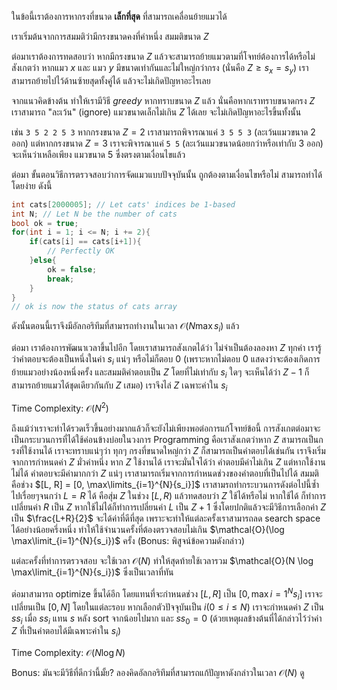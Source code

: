 ในข้อนี้เราต้องการหากรงที่ขนาด **เล็กที่สุด** ที่สามารถเคลื่อนย้ายแมวได้

เราเริ่มต้นจากการสมมติว่ามีกรงขนาดคงที่ค่าหนึ่ง สมมติขนาด $Z$

ต่อมาเราต้องการทดสอบว่า หากมีกรงขนาด $Z$ แล้วจะสามารถย้ายแมวตามที่โจทย์ต้องการได้หรือไม่ สังเกตว่า หากแมว $x$ และ แมว $y$ มีขนาดเท่ากันและไม่ใหญ่กว่ากรง (นั่นคือ $Z \geq s_x = s_y$) เราสามารถย้ายไปไว้ด้านซ้ายสุดทั้งคู่ได้ แล้วจะไม่เกิดปัญหาอะไรเลย

จากแนวคิดข้างต้น ทำให้เรามีวิธี *greedy* หากทราบขนาด $Z$ แล้ว นั่นคือหากเราทราบขนาดกรง $Z$ เราสามารถ "ละเว้น" (ignore) แมวขนาดเล็กไม่เกิน $Z$ ได้เลย จะไม่เกิดปัญหาอะไรขึ้นทั้งนั้น

เช่น `3 5 2 2 5 3` หากกรงขนาด $Z = 2$ เราสามารถพิจารณาแค่ `3 5 5 3` (ละเว้นแมวขนาด $2$ ออก) แต่หากกรงขนาด $Z = 3$ เราจะพิจารณาแค่ `5 5` (ละเว้นแมวขนาดน้อยกว่าหรือเท่ากับ $3$ ออก) จะเห็นว่าเหลือเพียง แมวขนาด $5$ ซึ่งตรงตามเงื่อนไขแล้ว

ต่อมา ขั้นตอนวิธีการตรวจสอบว่าการจัดแมวแบบปัจจุบันนั้น ถูกต้องตามเงื่อนไขหรือไม่ สามารถทำได้โดยง่าย ดังนี้

```cpp
int cats[2000005]; // Let cats' indices be 1-based
int N; // Let N be the number of cats
bool ok = true;
for(int i = 1; i <= N; i += 2){
    if(cats[i] == cats[i+1]){
        // Perfectly OK
    }else{
        ok = false;
        break;
    }
}
// ok is now the status of cats array
```

ดังนั้นตอนนี้เราจึงมีอัลกอริทึมที่สามารถทำงานในเวลา $\mathcal{O}(N \max{s_i})$ แล้ว

ต่อมา เราต้องการพัฒนาเวลาขึ้นไปอีก โดยเราสามารถสังเกตได้ว่า ไม่จำเป็นต้องลองหา $Z$ ทุกค่า เรารู้ว่าคำตอบจะต้องเป็นหนึ่งในค่า $s_i$ แน่ๆ หรือไม่ก็ตอบ $0$ (เพราะหากไม่ตอบ $0$ แสดงว่าจะต้องเกิดการย้ายแมวอย่างน้องหนึ่งครั้ง และสมมติคำตอบเป็น $Z$ โดยที่ไม่เท่ากับ $s_i$ ใดๆ จะเห็นได้ว่า $Z-1$ ก็สามารถย้ายแมวได้ชุดเดียวกันกับ $Z$ เสมอ) เราจึงไล่ $Z$ เฉพาะค่าใน $s_i$

Time Complexity: $\mathcal{O}(N^2)$

ถึงแม้ว่าเราจะทำได้รวดเร็วขึ้นอย่างมากแล้วก็จะยังไม่เพียงพอต่อการแก้โจทย์ข้อนี้ การสังเกตต่อมาจะเป็นกระบวนการที่ได้ใช้ค่อนข้างบ่อยในวงการ Programming คือเราสังเกตว่าหาก $Z$ สามารถเป็นกรงที่ใช้งานได้ เราจะทราบแน่ๆว่า ทุกๆ กรงที่ขนาดใหญ่กว่า $Z$ ก็สามารถเป็นคำตอบได้เช่นกัน เราจึงเริ่มจากการกำหนดค่า $Z$ มั่วค่าหนึ่ง หาก $Z$ ใช้งานได้ เราจะมั่นใจได้ว่า คำตอบมีค่าไม่เกิน $Z$ แต่หากใช้งานไม่ได้ คำตอบจะมีค่ามากกว่า $Z$ แน่ๆ เราสามารถเริ่มจากการกำหนดช่วงของคำตอบที่เป็นไปได้ สมมติคือช่วง $[L, R] = [0, \max\limits_{i=1}^{N}{s_i}]$ เราสามรถทำกระบวนการดังต่อไปนี้ซ้ำไปเรื่อยๆจนกว่า $L = R$ ได้ คือสุ่ม $Z$ ในช่วง $[L, R)$ แล้วทดสอบว่า $Z$ ใช้ได้หรือไม่ หากใช้ได้ ก็ทำการเปลี่ยนค่า $R$ เป็น $Z$ หากใช้ไม่ได้ก็ทำการเปลี่ยนค่า $L$ เป็น $Z+1$ ซึ่งโดยปกติแล้วจะมีวิธีการเลือกค่า $Z$ เป็น $\frac{L+R}{2}$ จะได้ค่าที่ดีที่สุด เพราะจะทำให้แต่ละครั้งเราสามารถลด search space ได้อย่างน้อยครึ่งหนึ่ง ทำให้ใช้จำนวนครั้งที่ต้องตรวจสอบไม่เกิน $\mathcal{O}(\log \max\limit_{i=1}^{N}{s_i})$ ครั้ง (Bonus: พิสูจน์ข้อความดังกล่าว)

แต่ละครั้งที่ทำการตรวจสอบ จะใช้เวลา $\mathcal{O}(N)$ ทำให้สุดท้ายใช้เวลารวม $\mathcal{O}(N \log \max\limit_{i=1}^{N}{s_i})$ ซึ่งเป็นเวลาที่ทัน

ต่อมาสามารถ optimize ขึ้นได้อีก โดยแทนที่จะกำหนดช่วง $[L, R]$ เป็น $[0, \max\limits{i=1}^{N}{s_i}]$ เราจะเปลี่ยนเป็น $[0, N]$ โดยในแต่ละรอบ หากเลือกตัวปัจจุบันเป็น $i (0 \leq i \leq N)$ เราจะกำหนดค่า $Z$ เป็น $ss_i$ เมื่อ $ss_i$ แทน $s$ หลัง sort จากน้อยไปมาก และ $ss_0 = 0$ (ด้วยเหตุผลข้างต้นที่ได้กล่าวไว้ว่าค่า $Z$ ที่เป็นคำตอบได้มีเฉพาะค่าใน $s_i$)

Time Complexity: $\mathcal{O}(N \log N)$

Bonus: มันจะมีวิธีที่ดีกว่านี้มั้ย? ลองคิดอัลกอริทึมที่สามารถแก้ปัญหาดังกล่าวในเวลา $\mathcal{O}(N)$ ดู